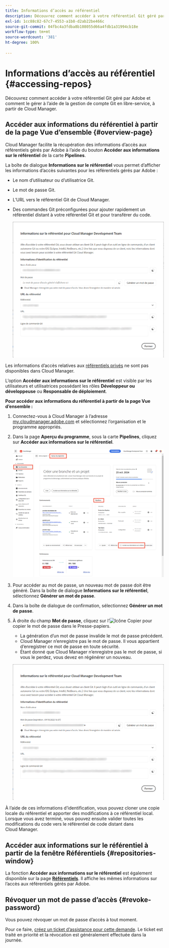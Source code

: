 ```yaml
---
title: Informations d’accès au référentiel
description: Découvrez comment accéder à votre référentiel Git géré par Adobe et comment le gérer à l’aide de la gestion de compte Git en libre-service, à partir de Cloud Manager.
exl-id: 1cc88c82-67c7-4553-a1b8-d2ab22be466c
source-git-commit: 04fbc4a3fdba8b108055d66a4fdb1a31994cb18e
workflow-type: tm+mt
source-wordcount: '381'
ht-degree: 100%

---
```


# Informations d’accès au référentiel {#accessing-repos}

Découvrez comment accéder à votre référentiel Git géré par Adobe et comment le gérer à l’aide de la gestion de compte Git en libre-service, à partir de Cloud Manager.

## Accéder aux informations du référentiel à partir de la page Vue d’ensemble {#overview-page}

Cloud Manager facilite la récupération des informations d’accès aux référentiels gérés par Adobe à l’aide du bouton **Accéder aux informations sur le référentiel** de la carte **Pipelines**.

La boîte de dialogue **Informations sur le référentiel** vous permet d’afficher les informations d’accès suivantes pour les référentiels gérés par Adobe :

* Le nom d’utilisateur ou d’utilisatrice Git.
* Le mot de passe Git.
* L’URL vers le référentiel Git de Cloud Manager.
* Des commandes Git préconfigurées pour ajouter rapidement un référentiel distant à votre référentiel Git et pour transférer du code.

  ![Fenêtre Informations sur le référentiel](assets/repository-info.png)

Les informations d’accès relatives aux [référentiels privés](/help/managing-code/private-repositories.md) ne sont pas disponibles dans Cloud Manager.

L’option **Accéder aux informations sur le référentiel** est visible par les utilisateurs et utilisatrices possédant les rôles **Développeur ou développeuse** ou **Responsable de déploiement**.

**Pour accéder aux informations du référentiel à partir de la page Vue d’ensemble :**

1. Connectez-vous à Cloud Manager à l’adresse [my.cloudmanager.adobe.com](https://my.cloudmanager.adobe.com/) et sélectionnez l’organisation et le programme appropriés.

1. Dans la page **Aperçu du programme**, sous la carte **Pipelines**, cliquez sur **Accéder aux informations sur le référentiel**.

   ![Bouton Accéder aux informations sur le référentiel de la carte Pipelines](/help/managing-code/assets/pipelines-card2.png)

1. Pour accéder au mot de passe, un nouveau mot de passe doit être généré. Dans la boîte de dialogue **Informations sur le référentiel**, sélectionnez **Générer un mot de passe**.

1. Dans la boîte de dialogue de confirmation, sélectionnez **Générer un mot de passe**.

1. À droite du champ **Mot de passe**, cliquez sur l’![Icône Copier](https://spectrum.adobe.com/static/icons/workflow_18/Smock_Copy_18_N.svg) pour copier le mot de passe dans le Presse-papiers.

   * La génération d’un mot de passe invalide le mot de passe précédent.
   * Cloud Manager n’enregistre pas le mot de passe. Il vous appartient d’enregistrer ce mot de passe en toute sécurité.
   * Étant donné que Cloud Manager n’enregistre pas le mot de passe, si vous le perdez, vous devez en régénérer un nouveau.

   ![Copier le mot de passe dans la boîte de dialogue Informations sur le référentiel](/help/managing-code/assets/repository-copy-password.png)

À l’aide de ces informations d’identification, vous pouvez cloner une copie locale du référentiel et apporter des modifications à ce référentiel local. Lorsque vous avez terminé, vous pouvez ensuite valider toutes les modifications du code vers le référentiel de code distant dans Cloud Manager.

## Accéder aux informations sur le référentiel à partir de la fenêtre Référentiels {#repositories-window}

La fonction **Accéder aux informations sur le référentiel** est également disponible sur la page [**Référentiels**](/help/managing-code/managing-repositories.md). Il affiche les mêmes informations sur l’accès aux référentiels gérés par Adobe.

## Révoquer un mot de passe d’accès {#revoke-password}

Vous pouvez révoquer un mot de passe d’accès à tout moment.

Pour ce faire, [créez un ticket d’assistance pour cette demande](https://experienceleague.adobe.com/?support-solution=Experience+Manager&amp;support-tab=home#support). Le ticket est traité en priorité et la révocation est généralement effectuée dans la journée.
